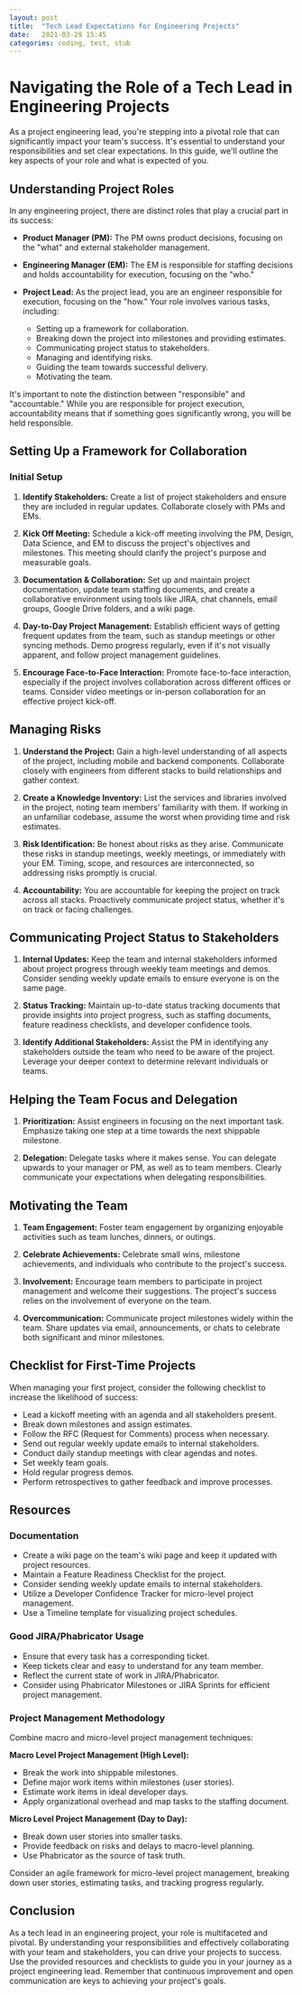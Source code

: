```yaml
---
layout: post
title:  "Tech Lead Expectations for Engineering Projects"
date:   2021-03-29 15:45
categories: coding, test, stub
---
```


# Navigating the Role of a Tech Lead in Engineering Projects

As a project engineering lead, you're stepping into a pivotal role that can significantly impact your team's success. It's essential to understand your responsibilities and set clear expectations. In this guide, we'll outline the key aspects of your role and what is expected of you.

## Understanding Project Roles

In any engineering project, there are distinct roles that play a crucial part in its success:

- **Product Manager (PM):** The PM owns product decisions, focusing on the "what" and external stakeholder management.

- **Engineering Manager (EM):** The EM is responsible for staffing decisions and holds accountability for execution, focusing on the "who."

- **Project Lead:** As the project lead, you are an engineer responsible for execution, focusing on the "how." Your role involves various tasks, including:

  - Setting up a framework for collaboration.
  - Breaking down the project into milestones and providing estimates.
  - Communicating project status to stakeholders.
  - Managing and identifying risks.
  - Guiding the team towards successful delivery.
  - Motivating the team.

It's important to note the distinction between "responsible" and "accountable." While you are responsible for project execution, accountability means that if something goes significantly wrong, you will be held responsible.

## Setting Up a Framework for Collaboration

### Initial Setup

1. **Identify Stakeholders:** Create a list of project stakeholders and ensure they are included in regular updates. Collaborate closely with PMs and EMs.

2. **Kick Off Meeting:** Schedule a kick-off meeting involving the PM, Design, Data Science, and EM to discuss the project's objectives and milestones. This meeting should clarify the project's purpose and measurable goals.

3. **Documentation & Collaboration:** Set up and maintain project documentation, update team staffing documents, and create a collaborative environment using tools like JIRA, chat channels, email groups, Google Drive folders, and a wiki page.

4. **Day-to-Day Project Management:** Establish efficient ways of getting frequent updates from the team, such as standup meetings or other syncing methods. Demo progress regularly, even if it's not visually apparent, and follow project management guidelines.

5. **Encourage Face-to-Face Interaction:** Promote face-to-face interaction, especially if the project involves collaboration across different offices or teams. Consider video meetings or in-person collaboration for an effective project kick-off.

## Managing Risks

1. **Understand the Project:** Gain a high-level understanding of all aspects of the project, including mobile and backend components. Collaborate closely with engineers from different stacks to build relationships and gather context.

2. **Create a Knowledge Inventory:** List the services and libraries involved in the project, noting team members' familiarity with them. If working in an unfamiliar codebase, assume the worst when providing time and risk estimates.

3. **Risk Identification:** Be honest about risks as they arise. Communicate these risks in standup meetings, weekly meetings, or immediately with your EM. Timing, scope, and resources are interconnected, so addressing risks promptly is crucial.

4. **Accountability:** You are accountable for keeping the project on track across all stacks. Proactively communicate project status, whether it's on track or facing challenges.

## Communicating Project Status to Stakeholders

1. **Internal Updates:** Keep the team and internal stakeholders informed about project progress through weekly team meetings and demos. Consider sending weekly update emails to ensure everyone is on the same page.

2. **Status Tracking:** Maintain up-to-date status tracking documents that provide insights into project progress, such as staffing documents, feature readiness checklists, and developer confidence tools.

3. **Identify Additional Stakeholders:** Assist the PM in identifying any stakeholders outside the team who need to be aware of the project. Leverage your deeper context to determine relevant individuals or teams.

## Helping the Team Focus and Delegation

1. **Prioritization:** Assist engineers in focusing on the next important task. Emphasize taking one step at a time towards the next shippable milestone.

2. **Delegation:** Delegate tasks where it makes sense. You can delegate upwards to your manager or PM, as well as to team members. Clearly communicate your expectations when delegating responsibilities.

## Motivating the Team

1. **Team Engagement:** Foster team engagement by organizing enjoyable activities such as team lunches, dinners, or outings.

2. **Celebrate Achievements:** Celebrate small wins, milestone achievements, and individuals who contribute to the project's success.

3. **Involvement:** Encourage team members to participate in project management and welcome their suggestions. The project's success relies on the involvement of everyone on the team.

4. **Overcommunication:** Communicate project milestones widely within the team. Share updates via email, announcements, or chats to celebrate both significant and minor milestones.

## Checklist for First-Time Projects

When managing your first project, consider the following checklist to increase the likelihood of success:

- Lead a kickoff meeting with an agenda and all stakeholders present.
- Break down milestones and assign estimates.
- Follow the RFC (Request for Comments) process when necessary.
- Send out regular weekly update emails to internal stakeholders.
- Conduct daily standup meetings with clear agendas and notes.
- Set weekly team goals.
- Hold regular progress demos.
- Perform retrospectives to gather feedback and improve processes.

## Resources

### Documentation

- Create a wiki page on the team's wiki page and keep it updated with project resources.
- Maintain a Feature Readiness Checklist for the project.
- Consider sending weekly update emails to internal stakeholders.
- Utilize a Developer Confidence Tracker for micro-level project management.
- Use a Timeline template for visualizing project schedules.

### Good JIRA/Phabricator Usage

- Ensure that every task has a corresponding ticket.
- Keep tickets clear and easy to understand for any team member.
- Reflect the current state of work in JIRA/Phabricator.
- Consider using Phabricator Milestones or JIRA Sprints for efficient project management.

### Project Management Methodology

Combine macro and micro-level project management techniques:

**Macro Level Project Management (High Level):**

- Break the work into shippable milestones.
- Define major work items within milestones (user stories).
- Estimate work items in ideal developer days.
- Apply organizational overhead and map tasks to the staffing document.

**Micro Level Project Management (Day to Day):**

- Break down user stories into smaller tasks.
- Provide feedback on risks and delays to macro-level planning.
- Use Phabricator as the source of task truth.

Consider an agile framework for micro-level project management, breaking down user stories, estimating tasks, and tracking progress regularly.

## Conclusion

As a tech lead in an engineering project, your role is multifaceted and pivotal. By understanding your responsibilities and effectively collaborating with your team and stakeholders, you can drive your projects to success. Use the provided resources and checklists to guide you in your journey as a project engineering lead. Remember that continuous improvement and open communication are keys to achieving your project's goals.
